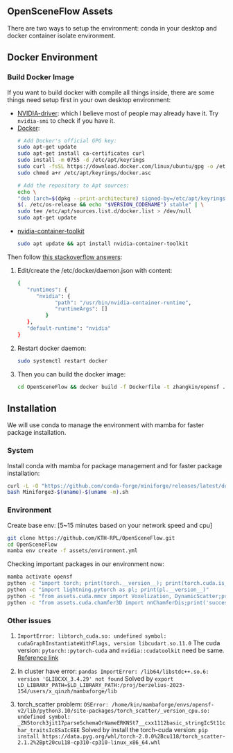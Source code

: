 OpenSceneFlow Assets
---

There are two ways to setup the environment: conda in your desktop and docker container isolate environment.

## Docker Environment

### Build Docker Image
If you want to build docker with compile all things inside, there are some things need setup first in your own desktop environment: 
- [NVIDIA-driver](https://www.nvidia.com/download/index.aspx): which I believe most of people may already have it. Try `nvidia-smi` to check if you have it.
- [Docker](https://docs.docker.com/engine/install/ubuntu/#install-using-the-repository):
   ```bash
   # Add Docker's official GPG key:
   sudo apt-get update
   sudo apt-get install ca-certificates curl
   sudo install -m 0755 -d /etc/apt/keyrings
   sudo curl -fsSL https://download.docker.com/linux/ubuntu/gpg -o /etc/apt/keyrings/docker.asc
   sudo chmod a+r /etc/apt/keyrings/docker.asc

   # Add the repository to Apt sources:
   echo \
   "deb [arch=$(dpkg --print-architecture) signed-by=/etc/apt/keyrings/docker.asc] https://download.docker.com/linux/ubuntu \
   $(. /etc/os-release && echo "$VERSION_CODENAME") stable" | \
   sudo tee /etc/apt/sources.list.d/docker.list > /dev/null
   sudo apt-get update
   ```
- [nvidia-container-toolkit](https://github.com/NVIDIA/nvidia-container-toolkit)
   ```bash
   sudo apt update && apt install nvidia-container-toolkit
   ```

Then follow [this stackoverflow answers](https://stackoverflow.com/questions/59691207/docker-build-with-nvidia-runtime):
1. Edit/create the /etc/docker/daemon.json with content:
   ```bash
   {
      "runtimes": {
         "nvidia": {
               "path": "/usr/bin/nvidia-container-runtime",
               "runtimeArgs": []
            } 
      },
      "default-runtime": "nvidia" 
   }
   ```
2. Restart docker daemon:
   ```bash
   sudo systemctl restart docker
   ```

3. Then you can build the docker image:
   ```bash
   cd OpenSceneFlow && docker build -f Dockerfile -t zhangkin/opensf .
   ```
   
## Installation

We will use conda to manage the environment with mamba for faster package installation.

### System
Install conda with mamba for package management and  for faster package installation:
```bash
curl -L -O "https://github.com/conda-forge/miniforge/releases/latest/download/Miniforge3-$(uname)-$(uname -m).sh"
bash Miniforge3-$(uname)-$(uname -m).sh
```

### Environment

Create base env: [5~15 minutes based on your network speed and cpu]

```bash
git clone https://github.com/KTH-RPL/OpenSceneFlow.git
cd OpenSceneFlow
mamba env create -f assets/environment.yml
```

Checking important packages in our environment now:
```bash
mamba activate opensf
python -c "import torch; print(torch.__version__); print(torch.cuda.is_available()); print(torch.version.cuda)"
python -c "import lightning.pytorch as pl; print(pl.__version__)"
python -c "from assets.cuda.mmcv import Voxelization, DynamicScatter;print('successfully import on our lite mmcv package')"
python -c "from assets.cuda.chamfer3D import nnChamferDis;print('successfully import on our chamfer3D package')"
```


### Other issues

<!-- 1. looks like open3d and fire package conflict, not sure
   -  need install package like `pip install --ignore-installed`, ref: [pip cannot install distutils installed project](https://stackoverflow.com/questions/53807511/pip-cannot-uninstall-package-it-is-a-distutils-installed-project), my error: `ERROR: Cannot uninstall 'blinker'.`
   -  need specific werkzeug version for open3d 0.16.0, otherwise error: `ImportError: cannot import name 'url_quote' from 'werkzeug.urls'`. But need update to solve the problem: `pip install --upgrade Flask` [ref](https://stackoverflow.com/questions/77213053/why-did-flask-start-failing-with-importerror-cannot-import-name-url-quote-fr) -->


1. `ImportError: libtorch_cuda.so: undefined symbol: cudaGraphInstantiateWithFlags, version libcudart.so.11.0`
   The cuda version: `pytorch::pytorch-cuda` and `nvidia::cudatoolkit` need be same. [Reference link](https://github.com/pytorch/pytorch/issues/90673#issuecomment-1563799299)


2. In cluster have error: `pandas ImportError: /lib64/libstdc++.so.6: version 'GLIBCXX_3.4.29' not found`
    Solved by `export LD_LIBRARY_PATH=$LD_LIBRARY_PATH:/proj/berzelius-2023-154/users/x_qinzh/mambaforge/lib`


3. torch_scatter problem: `OSError: /home/kin/mambaforge/envs/opensf-v2/lib/python3.10/site-packages/torch_scatter/_version_cpu.so: undefined symbol: _ZN5torch3jit17parseSchemaOrNameERKNSt7__cxx1112basic_stringIcSt11char_traitsIcESaIcEEE`
   Solved by install the torch-cuda version: `pip install https://data.pyg.org/whl/torch-2.0.0%2Bcu118/torch_scatter-2.1.2%2Bpt20cu118-cp310-cp310-linux_x86_64.whl`
